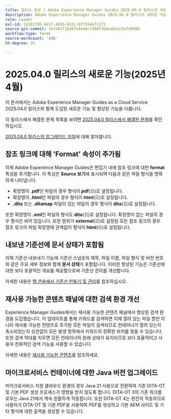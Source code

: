 ```yaml
---
title: 릴리스 정보 | Adobe Experience Manager Guides 2025.04.0 릴리스의 새로운 기능
description: Adobe Experience Manager Guides 2025.04.0 릴리스의 새로운 기능과 향상된 기능에 대해 알아봅니다
role: Leader
exl-id: 5d28119b-641f-402b-833c-6f7554e7c273
source-git-commit: fe7d81f1826fe4ee0c716df36daabe3c5efd8994
workflow-type: tm+mt
source-wordcount: '436'
ht-degree: 3%

---
```


# 2025.04.0 릴리스의 새로운 기능(2025년 4월)

이 문서에서는 Adobe Experience Manager Guides as a Cloud Service 2025.04.0 릴리스와 함께 도입된 새로운 기능 및 향상된 기능을 다룹니다.

이 릴리스에서 해결된 문제 목록을 보려면 [2025.04.0 릴리스에서 해결된 문제](fixed-issues-2025-04-0.md)를 확인하십시오.

[2025.04.0 릴리스의 업그레이드 지침](../release-info/upgrade-instructions-2025-04-0.md)에 대해 알아봅니다.

## 참조 링크에 대해 &#39;Format&#39; 속성이 추가됨

이제 Adobe Experience Manager Guides은 편집기 내에 참조 링크에 대한 **format** 특성을 추가합니다. 이 특성은 **Source 보기**&#x200B;에 표시되며 다음과 같은 파일 형식을 명확하게 나타냅니다.

- 확장명이 **.pdf**&#x200B;인 파일의 경우 형식이 **pdf**(으)로 설정됩니다.
- 확장명이 **.html**&#x200B;인 파일의 경우 형식이 **html**(으)로 설정됩니다.
- **.dita** 또는 **.ditamap** 파일이 있는 파일의 경우 형식이 **dita**(으)로 설정됩니다.

또한 확장명이 **.xml**&#x200B;인 파일의 형식도 **dita**(으)로 설정됩니다. 확장명이 없는 파일의 경우 형식은 비어 있습니다. 또한 범위가 **external**(으)로 설정된 모든 참조 링크의 경우 참조 링크의 파일 확장명에 관계없이 형식이 **html**(으)로 설정됩니다.

## 내보낸 기준선에 문서 상태가 포함됨

이제 기준선 내보내기 기능에 기준선 스냅숏의 제목, 파일 이름, 파일 형식 및 버전 번호와 같은 주요 세부 정보와 함께 **문서 상태**&#x200B;가 포함됩니다. 이러한 향상된 기능은 기준선에 대한 보다 포괄적인 개요를 제공함으로써 기준선 관리를 개선합니다.

자세한 내용은 [맵 콘솔에서 기준선 만들기 및 관리](../user-guide/web-editor-baseline.md#manage-baselines)를 참조하십시오.

## 재사용 가능한 콘텐츠 패널에 대한 검색 환경 개선

Experience Manager Guides에서는 재사용 가능한 콘텐츠 패널에서 향상된 검색 환경을 도입했습니다. 이 업데이트를 통해 키워드를 검색하면 이제 열려 있는 파일 뿐만 아니라 재사용 가능한 컨텐츠로 추가된 모든 파일이 검색되므로 컨테이너가 열려 있는지 축소되었는지 상관없이 모든 발생 항목에서 키워드의 정확한 위치를 찾을 수 있습니다. 또한 검색 막대를 지우면 모든 컨테이너의 원래 상태가 유지되므로 보다 효율적이고 사용자 친화적인 검색 기능을 사용할 수 있습니다.

자세한 내용은 [재사용 가능한 콘텐츠](../user-guide/web-editor-features.md#reusable-content)를 참조하세요.


## 마이크로서비스 컨테이너에 대한 Java 버전 업그레이드

마이크로서비스 지원 클라우드 환경의 경우 Java 21 사용으로 전환하여 기존 DITA-OT 및 기본 PDF 생성 프로세스가 영향을 받지 않도록 합니다. DITA-OT 3의 기존 워크플로우는 Java 21에서 계속 원활하게 작동합니다.  또한 DITA-OT 4는 완전히 작동하므로 사용자가 DITA-OT 및 기본 PDF을 사용하여 PDF를 생성하고 기본 AEM 사이트 및 기타 형식에 대한 출력을 생성할 수 있습니다.
